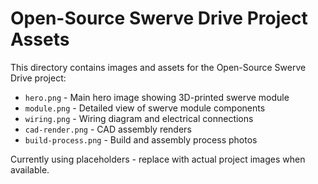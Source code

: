 # Open-Source Swerve Drive Project Assets

This directory contains images and assets for the Open-Source Swerve Drive project:

- `hero.png` - Main hero image showing 3D-printed swerve module
- `module.png` - Detailed view of swerve module components  
- `wiring.png` - Wiring diagram and electrical connections
- `cad-render.png` - CAD assembly renders
- `build-process.png` - Build and assembly process photos

Currently using placeholders - replace with actual project images when available.

